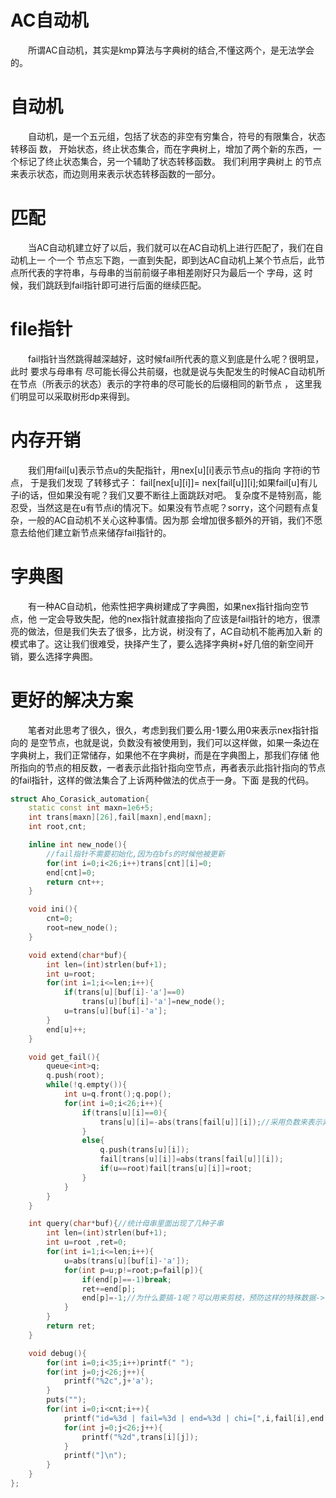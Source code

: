 
# AC自动机
&emsp;&emsp;所谓AC自动机，其实是kmp算法与字典树的结合,不懂这两个，是无法学会的。
# 自动机
&emsp;&emsp;自动机，是一个五元组，包括了状态的非空有穷集合，符号的有限集合，状态转移函 数， 开始状态，终止状态集合，而在字典树上，增加了两个新的东西，一个标记了终止状态集合，另一个辅助了状态转移函数。 我们利用字典树上 的节点来表示状态，而边则用来表示状态转移函数的一部分。
<!---more-->
# 匹配
&emsp;&emsp;当AC自动机建立好了以后，我们就可以在AC自动机上进行匹配了，我们在自动机上一 个一个 节点忘下跑，一直到失配，即到达AC自动机上某个节点后，此节点所代表的字符串，与母串的当前前缀子串相差刚好只为最后一个 字母，这 时候，我们跳跃到fail指针即可进行后面的继续匹配。
# file指针
&emsp;&emsp;fail指针当然跳得越深越好，这时候fail所代表的意义到底是什么呢？很明显，此时 要求与母串有 尽可能长得公共前缀，也就是说与失配发生的时候AC自动机所在节点（所表示的状态）表示的字符串的尽可能长的后缀相同的新节点 ， 这里我们明显可以采取树形dp来得到。
# 内存开销
&emsp;&emsp;我们用fail[u]表示节点u的失配指针，用nex[u][i]表示节点u的指向 字符i的节点， 于是我们发现 了转移式子： fail[nex[u][i]]= nex[fail[u]][i];如果fail[u]有儿子i的话，但如果没有呢？我们又要不断往上面跳跃对吧。 复杂度不是特别高，能忍受，当然这是在u有节点i的情况下。如果没有节点呢？sorry，这个问题有点复杂，一般的AC自动机不关心这种事情。因为那 会增加很多额外的开销，我们不愿意去给他们建立新节点来储存fail指针的。
# 字典图
&emsp;&emsp;有一种AC自动机，他索性把字典树建成了字典图，如果nex指针指向空节点，他 一定会导致失配，他的nex指针就直接指向了应该是fail指针的地方，很漂亮的做法，但是我们失去了很多，比方说，树没有了，AC自动机不能再加入新 的模式串了。这让我们很难受，抉择产生了，要么选择字典树+好几倍的新空间开销，要么选择字典图。
# 更好的解决方案
&emsp;&emsp;笔者对此思考了很久，很久，考虑到我们要么用-1要么用0来表示nex指针指向的 是空节点，也就是说，负数没有被使用到，我们可以这样做，如果一条边在字典树上，我们正常储存，如果他不在字典树，而是在字典图上，那我们存储 他所指向的节点的相反数，一者表示此指针指向空节点，再者表示此指针指向的节点的fail指针，这样的做法集合了上诉两种做法的优点于一身。下面 是我的代码。

```cpp
struct Aho_Corasick_automation{
    static const int maxn=1e6+5;
    int trans[maxn][26],fail[maxn],end[maxn];
    int root,cnt;

    inline int new_node(){
        //fail指针不需要初始化,因为在bfs的时候他被更新
        for(int i=0;i<26;i++)trans[cnt][i]=0;
        end[cnt]=0;
        return cnt++;
    }

    void ini(){
        cnt=0;
        root=new_node();
    }

    void extend(char*buf){
        int len=(int)strlen(buf+1);
        int u=root;
        for(int i=1;i<=len;i++){
            if(trans[u][buf[i]-'a']==0)
                trans[u][buf[i]-'a']=new_node();
            u=trans[u][buf[i]-'a'];
        }
        end[u]++;
    }

    void get_fail(){
        queue<int>q;
        q.push(root);
        while(!q.empty()){
            int u=q.front();q.pop();
            for(int i=0;i<26;i++){
                if(trans[u][i]==0){
                    trans[u][i]=-abs(trans[fail[u]][i]);//采用负数来表示非树边。。
                }
                else{
                    q.push(trans[u][i]);
                    fail[trans[u][i]]=abs(trans[fail[u]][i]);
                    if(u==root)fail[trans[u][i]]=root;
                }
            }
        }
    }

    int query(char*buf){//统计母串里面出现了几种子串
        int len=(int)strlen(buf+1);
        int u=root ,ret=0;
        for(int i=1;i<=len;i++){
            u=abs(trans[u][buf[i]-'a']);
            for(int p=u;p!=root;p=fail[p]){
                if(end[p]==-1)break;
                ret+=end[p];
                end[p]=-1;//为什么要搞-1呢？可以用来剪枝，预防这样的特殊数据-> aaaaaaaaaaa......
            }
        }
        return ret;
    }

    void debug(){
        for(int i=0;i<35;i++)printf(" ");
        for(int j=0;j<26;j++){
            printf("%2c",j+'a');
        }
        puts("");
        for(int i=0;i<cnt;i++){
            printf("id=%3d | fail=%3d | end=%3d | chi=[",i,fail[i],end[i]);
            for(int j=0;j<26;j++){
                printf("%2d",trans[i][j]);
            }
            printf("]\n");
        }
    }
};
```

